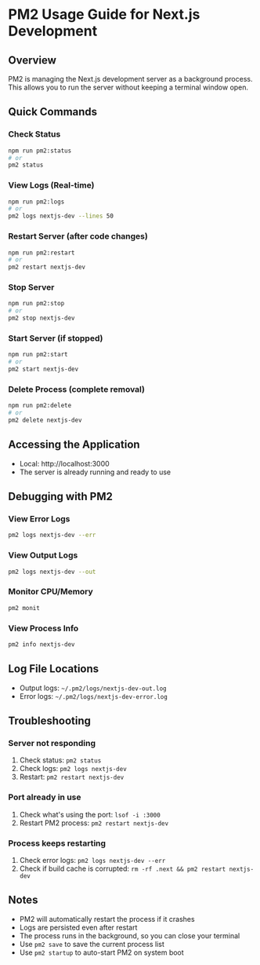 # PM2 Usage Guide for Next.js Development

## Overview
PM2 is managing the Next.js development server as a background process. This allows you to run the server without keeping a terminal window open.

## Quick Commands

### Check Status
```bash
npm run pm2:status
# or
pm2 status
```

### View Logs (Real-time)
```bash
npm run pm2:logs
# or
pm2 logs nextjs-dev --lines 50
```

### Restart Server (after code changes)
```bash
npm run pm2:restart
# or
pm2 restart nextjs-dev
```

### Stop Server
```bash
npm run pm2:stop
# or
pm2 stop nextjs-dev
```

### Start Server (if stopped)
```bash
npm run pm2:start
# or
pm2 start nextjs-dev
```

### Delete Process (complete removal)
```bash
npm run pm2:delete
# or
pm2 delete nextjs-dev
```

## Accessing the Application
- Local: http://localhost:3000
- The server is already running and ready to use

## Debugging with PM2

### View Error Logs
```bash
pm2 logs nextjs-dev --err
```

### View Output Logs
```bash
pm2 logs nextjs-dev --out
```

### Monitor CPU/Memory
```bash
pm2 monit
```

### View Process Info
```bash
pm2 info nextjs-dev
```

## Log File Locations
- Output logs: `~/.pm2/logs/nextjs-dev-out.log`
- Error logs: `~/.pm2/logs/nextjs-dev-error.log`

## Troubleshooting

### Server not responding
1. Check status: `pm2 status`
2. Check logs: `pm2 logs nextjs-dev`
3. Restart: `pm2 restart nextjs-dev`

### Port already in use
1. Check what's using the port: `lsof -i :3000`
2. Restart PM2 process: `pm2 restart nextjs-dev`

### Process keeps restarting
1. Check error logs: `pm2 logs nextjs-dev --err`
2. Check if build cache is corrupted: `rm -rf .next && pm2 restart nextjs-dev`

## Notes
- PM2 will automatically restart the process if it crashes
- Logs are persisted even after restart
- The process runs in the background, so you can close your terminal
- Use `pm2 save` to save the current process list
- Use `pm2 startup` to auto-start PM2 on system boot